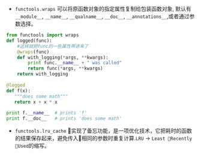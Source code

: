 + `functools.wraps` 可以将原函数对象的指定属性复制给包装函数对象, 默认有 `__module__`, `__name__`, `__qualname__`, `__doc__`, `__annotations__`,或者通过参数选择。
```python
from functools import wraps
def logged(func):
    #这样就把func的一些属性带进来了
    @wraps(func) 
    def with_logging(*args, **kwargs):
        print func.__name__ + " was called"
        return func(*args, **kwargs)
    return with_logging
 
@logged
def f(x):
   """does some math"""
   return x + x * x
 
print f.__name__  # prints 'f'
print f.__doc__   # prints 'does some math'
```

+ `functools.lru_cache` 实现了备忘功能，是一项优化技术，它把耗时的函数的结果保存起来，避免传入相同的参数时重复计算.`LRU` -> `Least Recently Used`的缩写。

